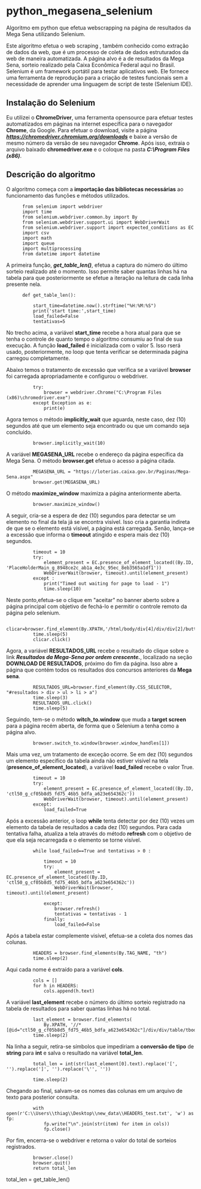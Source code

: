 # python_megasena_selenium
Algoritmo em python que efetua webscrapping na página de resultados da Mega Sena utilizando Selenium.

Este algoritmo efetua o web scraping , também conhecido como extração de dados da web, que é um processo de coleta de dados estruturados da web de maneira automatizada.
A página alvo é a de resultados da Mega Sena, sorteio realizado pela Caixa Econômica Federal aqui no Brasil.
Selenium é um framework portátil para testar aplicativos web. Ele fornece uma ferramenta de reprodução para a criação de testes 
funcionais sem a necessidade de aprender uma linguagem de script de teste (Selenium IDE).

## Instalação do Selenium

Eu utilizei o **ChromeDriver**, uma ferramenta opensource para efetuar testes automatizados em páginas na internet específica para o navegador
**Chrome**, da Google.
Para efetuar o download, visite a página ***https://chromedriver.chromium.org/downloads*** e baixe a versão de mesmo número da versão de seu navegador
**Chrome**.
Após isso, extraia o arquivo baixado **chromedriver.exe** e o coloque na pasta ***C:\Program Files (x86)***.

## Descrição do algoritmo

O algoritmo começa com a **importação das bibliotecas necessárias** ao funcionamento das funções e métodos utilizados.

          from selenium import webdriver
          import time
          from selenium.webdriver.common.by import By
          from selenium.webdriver.support.ui import WebDriverWait
          from selenium.webdriver.support import expected_conditions as EC
          import csv
          import math
          import queue
          import multiprocessing
          from datetime import datetime
          
A primeira função, ***get_table_len()***, efetua a captura do número do último sorteio realizado até o momento.
Isso permite saber quantas linhas há na tabela para que posteriormente se efetue a iteração na leitura de cada linha presente nela.

          def get_table_len():

              start_time=datetime.now().strftime("%H:%M:%S")
              print('start time:',start_time)
              load_failed=False
              tentativas=5
              
No trecho acima, a variável **start_time** recebe a hora atual para que se tenha o controle de quanto tempo o algoritmo consumiu ao
final de sua execução.
A função **load_failed** é inicializada com o valor 5. Isso rserá usado, posteriormente, no loop que tenta verificar se determinada 
página carregou completamente.

Abaixo temos o tratamento de excessão que verifica se a variável **browser** foi carregada apropriadamente e configurou o webdriver.

              try:
                  browser = webdriver.Chrome("C:\Program Files (x86)\chromedriver.exe")
              except Exception as e:
                  print(e)
Agora temos o método **implicitly_wait** que aguarda, neste caso, dez (10) segundos até que um elemento seja encontrado ou que um comando seja concluído.

              browser.implicitly_wait(10)


A variável **MEGASENA_URL** recebe o endereço da página específica da Mega Sena.
O método **browser.get** efetua o acesso a página citada.

              MEGASENA_URL = "https://loterias.caixa.gov.br/Paginas/Mega-Sena.aspx" 
              browser.get(MEGASENA_URL)
              
O método **maximize_window** maximiza a página anteriormente aberta.
              
              browser.maximize_window()

A seguir,  cria-se a espera de dez (10) segundos para detectar se um elemento no final da tela já se encontra visível. Isso cria a 
garantia indireta de que se o elemento está visível, a página está carregada. Senão, lança-se a excessão que informa o **timeout** atingido e
espera mais dez (10) segundos.

              timeout = 10 
              try:
                  element_present = EC.presence_of_element_located((By.ID, 'PlaceHolderMain_g_8948ce2c_ab1a_4e3c_95ec_8eb3565a1df1'))
                  WebDriverWait(browser, timeout).until(element_present)
              except :
                  print("Timed out waiting for page to load - 1")
                  time.sleep(10)
Neste ponto,efetua-se o clique em "aceitar" no banner aberto sobre a página principal com objetivo de fechá-lo e permitir o controle remoto da página pelo selenium.


              clicar=browser.find_element(By.XPATH,'/html/body/div[4]/div/div[2]/button[3]') 
              time.sleep(5)
              clicar.click()
Agora, a variável **RESULTADOS_URL** recebe o resultado do clique sobre o link ***Resultados da Mega-Sena por ordem crescente.***, localizado na seção
**DOWNLOAD DE RESULTADOS**, próximo do fim da página.
Isso abre a página que contém todos os resultados dos concursos anteriores da **Mega sena**.

              RESULTADOS_URL=browser.find_element(By.CSS_SELECTOR, "#resultados > div > ul > li > a")
              time.sleep(3)
              RESULTADOS_URL.click()
              time.sleep(5)
Seguindo, tem-se o método **witch_to.window** que muda a **target screen** para a página recém aberta, de forma que o 
Selenium a tenha como a página alvo.

              browser.switch_to.window(browser.window_handles[1])

Mais uma vez, um tratamento de exceção ocorre. Se em dez (10) segundos um elemento específico da tabela ainda não estiver visível na tela
(**presence_of_element_located**), a variável **load_failed** recebe o valor True. 

              timeout = 10
              try:
                  element_present = EC.presence_of_element_located((By.ID, 'ctl50_g_cf05b8d5_fd75_46b5_bdfa_a623e654362c'))
                  WebDriverWait(browser, timeout).until(element_present)
              except:
                  load_failed=True

Após a excessão anterior, o loop **while** tenta detectar por dez (10) vezes um elemento da tabela de resultados a cada dez (10) segundos.
Para cada tentativa falha, atualiza a tela através do método **refresh**  com o objetivo de que ela seja recarregada e o elemento se torne visível.

              while load_failed==True and tentativas > 0 :

                  timeout = 10
                  try:
                      element_present = EC.presence_of_element_located((By.ID, 'ctl50_g_cf05b8d5_fd75_46b5_bdfa_a623e654362c'))
                      WebDriverWait(browser, timeout).until(element_present)

                  except:
                      browser.refresh()
                      tentativas = tentativas - 1
                  finally:
                      load_failed=False
Após a tabela estar complemente visível, efetua-se a coleta dos nomes das colunas.

              HEADERS = browser.find_elements(By.TAG_NAME, "th")
              time.sleep(2)

Aqui cada nome é extraído para a variável **cols**.

              cols = []
              for h in HEADERS:
                  cols.append(h.text)

A variável **last_element** recebe o número do último sorteio registrado na tabela de resultados para saber quantas linhas há no total.

              last_element = browser.find_elements(
                  By.XPATH, '//*[@id="ctl50_g_cf05b8d5_fd75_46b5_bdfa_a623e654362c"]/div/div/table/tbody[last()]/tr/td[1]')
              time.sleep(2)

Na linha a seguir, retira-se símbolos que impediriam a **conversão de tipo** de **string** para **int** e salva o resultado na variável
**total_len**.

              total_len = int(str(last_element[0].text).replace('[', '').replace(']', '').replace('\'', ''))

              time.sleep(2)
              
Chegando ao final, salvam-se os nomes das colunas em um arquivo de texto para posterior consulta.

              with open(r'C:\\Users\\thiag\\Desktop\\new_data\\HEADERS_test.txt', 'w') as fp:
                  fp.write("\n".join(str(item) for item in cols))
                  fp.close()
                  
Por fim, encerra-se o webdriver e retorna o valor do total de sorteios registrados.

              browser.close()
              browser.quit()
              return total_len
            
total_len = get_table_len()
